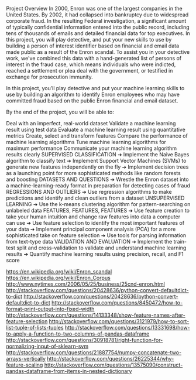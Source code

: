 
Project Overview
In 2000, Enron was one of the largest companies in the United States. By 2002, it had collapsed into bankruptcy due to widespread corporate fraud. In the resulting Federal investigation, a significant amount of typically confidential information entered into the public record, including tens of thousands of emails and detailed financial data for top executives. In this project, you will play detective, and put your new skills to use by building a person of interest identifier based on financial and email data made public as a result of the Enron scandal. To assist you in your detective work, we've combined this data with a hand-generated list of persons of interest in the fraud case, which means individuals who were indicted, reached a settlement or plea deal with the government, or testified in exchange for prosecution immunity.

In this project, you’ll play detective and put your machine learning skills to use by building an algorithm to identify Enron employees who may have committed fraud based on the public Enron financial and email dataset.

By the end of the project, you will be able to:

Deal with an imperfect, real-world dataset
Validate a machine learning result using test data
Evaluate a machine learning result using quantitative metrics
Create, select and transform features
Compare the performance of machine learning algorithms
Tune machine learning algorithms for maximum performance
Communicate your machine learning algorithm results clearly
SUPERVISED CLASSIFICATION
➔ Implement the Naive Bayes algorithm to classify text
➔ Implement Support Vector Machines (SVMs) to generate new
features independently on the fly
➔ Implement decision trees as a launching point for more
sophisticated methods like random forests and boosting
DATASETS AND QUESTIONS
➔ Wrestle the Enron dataset into a machine-learning-ready format in preparation for detecting cases of fraud
REGRESSIONS AND OUTLIERS
➔ Use regression algorithms to make predictions and identify and clean outliers from a dataset
UNSUPERVISED LEARNING
➔ Use the k-means clustering algorithm for pattern-searching on unlabeled data
FEATURES, FEATURES, FEATURES
➔ Use feature creation to take your human intuition and change raw features into data a computer can use
➔ Use feature selection to identify the most important features of your data
➔ Implement principal component analysis (PCA) for a more sophisticated take on feature selection
➔ Use tools for parsing information from text-type data
VALIDATION AND EVALUATION
➔ Implement the train-test split and cross-validation to validate and understand machine learning results
➔ Quantify machine learning results using precision, recall, and F1 score

https://en.wikipedia.org/wiki/Enron_scandal
https://en.wikipedia.org/wiki/Enron_Corpus
http://www.nytimes.com/2006/05/25/business/25cnd-enron.html
http://stackoverflow.com/questions/20428636/python-convert-defaultdict-to-dict
http://stackoverflow.com/questions/20428636/python-convert-defaultdict-to-dict
http://stackoverflow.com/questions/8450472/how-to-format-print-output-into-fixed-width
http://stackoverflow.com/questions/14133348/show-feature-names-after-feature-selection
http://stackoverflow.com/questions/3121979/how-to-sort-list-tuple-of-lists-tuples
http://stackoverflow.com/questions/13331698/how-to-apply-a-function-to-two-columns-of-pandas-dataframe
http://stackoverflow.com/questions/30918781/right-function-for-normalizing-input-of-sklearn-svm
http://stackoverflow.com/questions/21887754/numpy-concatenate-two-arrays-vertically
http://stackoverflow.com/questions/26225344/why-feature-scaling
http://stackoverflow.com/questions/13575090/construct-pandas-dataframe-from-items-in-nested-dictionary
